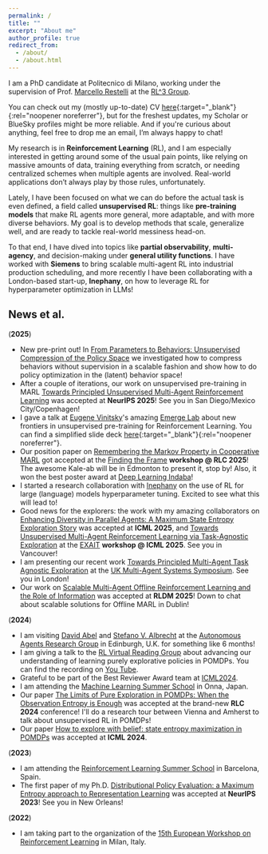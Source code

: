 ```yaml
---
permalink: /
title: ""
excerpt: "About me"
author_profile: true
redirect_from: 
  - /about/
  - /about.html
---
```



I am a PhD candidate at Politecnico di Milano, working under the supervision of Prof. [Marcello Restelli](https://scholar.google.com/citations?user=xdgxRiEAAAAJ&hl=en) at the [RL^3 Group](https://rl.airlab.deib.polimi.it).

You can check out my (mostly up-to-date) CV [here](/files/Academic_CV.pdf){:target="_blank"}{:rel="noopener noreferrer"}, but for the freshest updates, my Scholar or BlueSky profiles might be more reliable. And if you're curious about anything, feel free to drop me an email, I’m always happy to chat!

My research is in **Reinforcement Learning** (RL), and I am especially interested in getting around some of the usual pain points, like relying on massive amounts of data, training everything from scratch, or needing centralized schemes when multiple agents are involved. Real-world applications don’t always play by those rules, unfortunately.

Lately, I have been focused on what we can do before the actual task is even defined, a field called **unsupervised RL**: things like **pre-training models** that make RL agents more general, more adaptable, and with more diverse behaviors. My goal is to develop methods that scale, generalize well, and are ready to tackle real-world messiness head-on.

To that end, I have dived into topics like **partial observability**, **multi-agency**, and decision-making under **general utility functions**. I have worked with **Siemens** to bring scalable multi-agent RL into industrial production scheduling, and more recently I have been collaborating with a London-based start-up, **Inephany**, on how to leverage RL for hyperparameter optimization in LLMs!


News et al.
---

(**2025**) 
- New pre-print out! In [From Parameters to Behaviors: Unsupervised Compression of the Policy Space](https://arxiv.org/abs/2509.22566) we investigated how to compress behaviors without supervision in a scalable fashion and show how to do policy optimization in the (latent) behavior space! 
- After a couple of iterations, our work on unsupervised pre-training in MARL [Towards Principled Unsupervised Multi-Agent Reinforcement Learning](https://arxiv.org/abs/2502.08365) was accepted at **NeurIPS 2025**! See you in San Diego/Mexico City/Copenhagen!
- I gave a talk at [Eugene Vinitsky](https://www.eugenevinitsky.com)'s amazing [Emerge Lab](https://emerge-lab.github.io) about new frontiers in unsupervised pre-training for Reinforcement Learning. You can find a simplified slide deck [here](/files/RG_EmergeLab.pdf){:target="_blank"}{:rel="noopener noreferrer"}.
- Our position paper on [Remembering the Markov Property in Cooperative MARL](https://arxiv.org/abs/2507.18333) got accepted at the [Finding the Frame](https://sites.google.com/view/findingtheframe/home) **workshop @ RLC 2025**! The awesome Kale-ab will be in Edmonton to present it, stop by! Also, it won the best poster award at [Deep Learning Indaba](https://deeplearningindaba.com/2025/)!
- I started a research collaboration with [Inephany](https://www.inephany.com) on the use of RL for large (language) models hyperparameter tuning. Excited to see what this will lead to!
- Good news for the explorers: the work with my amazing collaborators on [Enhancing Diversity in Parallel Agents: A Maximum State Entropy Exploration Story](https://arxiv.org/abs/2505.01336) was accepted at **ICML 2025**, and [Towards Unsupervised Multi-Agent Reinforcement Learning via Task-Agnostic Exploration](https://arxiv.org/abs/2502.08365) at the [EXAIT](https://exait-workshop.github.io) **workshop @ ICML 2025**. See you in Vancouver!
- I am presenting our recent work [Towards Principled Multi-Agent Task Agnostic Exploration](https://arxiv.org/abs/2502.08365) at the [UK Multi-Agent Systems Symposium](https://www.turing.ac.uk/events/uk-multi-agent-systems-symposium-2025-uk-mas). See you in London!
- Our work on [Scalable Multi-Agent Offline Reinforcement Learning and the Role of Information](https://arxiv.org/abs/2502.11260) was accepted at **RLDM 2025**! Down to chat about scalable solutions for Offline MARL in Dublin!

(**2024**) 

- I am visiting [David Abel](https://david-abel.github.io) and [Stefano V. Albrecht](https://agents-lab.org/stefano-albrecht/) at the [Autonomous Agents Research Group](https://agents-lab.org) in Edinburgh, U.K. for something like 6 months!
- I am giving a talk to the [RL Virtual Reading Group](https://agents.inf.ed.ac.uk/reading-group/) about advancing our understanding of learning purely explorative policies in POMDPs. You can find the recording on [You Tube](https://www.youtube.com/watch?v=hAxd6--b7TM).
- Grateful to be part of the Best Reviewer Award team at [ICML2024](https://icml.cc/virtual/2024/awards_detail).
- I am attending the [Machine Learning Summer School](https://groups.oist.jp/mlss) in Onna, Japan.
- Our paper [The Limits of Pure Exploration in POMDPs: When the Observation Entropy is Enough](https://rlj.cs.umass.edu/2024/papers/RLJ_RLC_2024_95.pdf) was accepted at the brand-new **RLC 2024** conference! I'll do a research tour between Vienna and Amherst to talk about unsupervised RL in POMDPs!
- Our paper [How to explore with belief: state entropy maximization in POMDPs](https://dl.acm.org/doi/10.5555/3692070.3694469) was accepted at **ICML 2024**. 

(**2023**) 

- I am attending the [Reinforcement Learning Summer School](https://rlsummerschool.com/) in Barcelona, Spain.
- The first paper of my Ph.D. [Distributional Policy Evaluation: a Maximum Entropy approach to Representation Learning](https://proceedings.neurips.cc/paper_files/paper/2023/hash/2a98af4fea6a24b73af7b588ca95f755-Abstract-Conference.html) was accepted at **NeurIPS 2023**! See you in New Orleans!

(**2022**)

- I am taking part to the organization of the [15th European Workshop on Reinforcement Learning](https://ewrl.wordpress.com/past-ewrl/ewrl15-2022/) in Milan, Italy.


